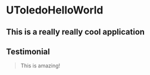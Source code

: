 # UToledoHelloWorld

## This is a really really cool application

## Testimonial

> This is amazing!
